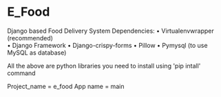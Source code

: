 # E_Food

Django based Food Delivery System
Dependencies:
•	Virtualenvwrapper (recommended)  
•	Django Framework
•	Django-crispy-forms
•	Pillow
•	Pymysql (to use MySQL as database)

All the above are python libraries you need to install using 'pip intall' command

Project_name = e_food
App name = main
